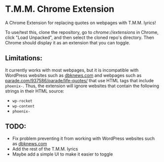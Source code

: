 # T.M.M. Chrome Extension
A Chrome Extension for replacing quotes on webpages with T.M.M. lyrics!

To use/test this, clone the repository, go to _chrome://extensions_ in Chrome, click "Load Unpacked", and then select the cloned repo's directory. Then Chrome should display it as an extension that you can toggle.

## Limitations:
It currently works with most webpages, but it is incompatible with WordPress websites such as [dbknews.com](https://dbknews.com/) and webpages such as [parade.com/937586/parade/life-quotes/](https://parade.com/937586/parade/life-quotes/) that use HTML tags that include `phoenix-`. Thus, the extension will ignore websites that contain the following strings in their HTML source:
- `wp-rocket`
- `wp-content`
- `phoenix-`

## TODO:
- Fix problem preventing it from working with WordPress websites such as [dbknews.com](https://dbknews.com/)
- Add the rest of the T.M.M. lyrics
- Maybe add a simple UI to make it easier to toggle

